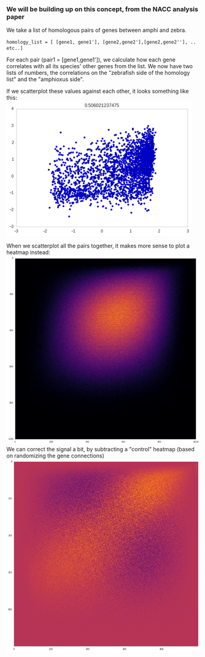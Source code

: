 
### We will be building up on this concept, from the NACC analysis paper

We take a list of homologous pairs of genes between amphi and zebra.    
    
    homology_list = [ [gene1, gene1'], [gene2,gene2'],[gene2,gene2''], .. etc..]    
    
For each pair (pair1 = [gene1,gene1']), we calculate how each gene
correlates with all its species' other genes from the list.
We now have two lists of numbers, the correlations on the 
"zebrafish side of the homology list" and the "amphioxus side".    

If we scatterplot these values against each other, it looks something like this:    
![Image of scatter](img/oto_scatter.png)

When we scatterplot all the pairs together, it makes more sense to plot a heatmap instead:    
![Image of nacc](img/nacc_hm.png)
We can correct the signal a bit, by subtracting a "control" heatmap (based on randomizing the gene connections)    
![Image of nacc](img/nacc_hm_ctled.png)
